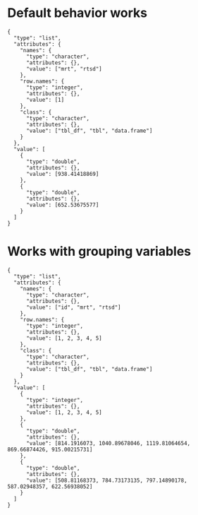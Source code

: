 # Default behavior works

    {
      "type": "list",
      "attributes": {
        "names": {
          "type": "character",
          "attributes": {},
          "value": ["mrt", "rtsd"]
        },
        "row.names": {
          "type": "integer",
          "attributes": {},
          "value": [1]
        },
        "class": {
          "type": "character",
          "attributes": {},
          "value": ["tbl_df", "tbl", "data.frame"]
        }
      },
      "value": [
        {
          "type": "double",
          "attributes": {},
          "value": [938.41418869]
        },
        {
          "type": "double",
          "attributes": {},
          "value": [652.53675577]
        }
      ]
    }

# Works with grouping variables

    {
      "type": "list",
      "attributes": {
        "names": {
          "type": "character",
          "attributes": {},
          "value": ["id", "mrt", "rtsd"]
        },
        "row.names": {
          "type": "integer",
          "attributes": {},
          "value": [1, 2, 3, 4, 5]
        },
        "class": {
          "type": "character",
          "attributes": {},
          "value": ["tbl_df", "tbl", "data.frame"]
        }
      },
      "value": [
        {
          "type": "integer",
          "attributes": {},
          "value": [1, 2, 3, 4, 5]
        },
        {
          "type": "double",
          "attributes": {},
          "value": [814.1916073, 1040.89678046, 1119.81064654, 869.66874426, 915.00215731]
        },
        {
          "type": "double",
          "attributes": {},
          "value": [508.81168373, 784.73173135, 797.14890178, 587.02948357, 622.56938052]
        }
      ]
    }

